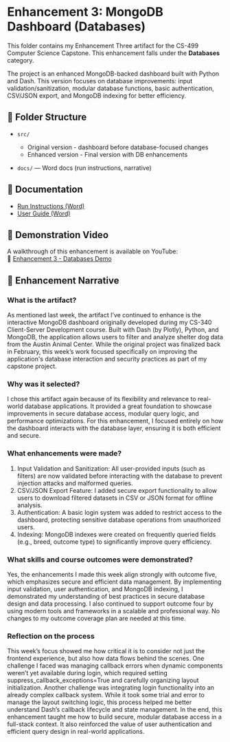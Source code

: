 # Enhancement 3: MongoDB Dashboard (Databases)

This folder contains my Enhancement Three artifact for the CS-499 Computer Science Capstone. This enhancement falls under the **Databases** category.

The project is an enhanced MongoDB-backed dashboard built with Python and Dash. This version focuses on database improvements: input validation/sanitization, modular database functions, basic authentication, CSV/JSON export, and MongoDB indexing for better efficiency.

## 📁 Folder Structure
- `src/` 
    - Original version - dashboard before database-focused changes 
    - Enhanced version - Final version with DB enhancements  

- `docs/` — Word docs (run instructions, narrative)

## 📄 Documentation
- [Run Instructions (Word)](https://github.com/mat-gur/CS499-Capstone/blob/main/Enhancement3_Databases_MongoDB_Dashboard/docs/MongoDB%20Dashboard_Run_Instructions%20Rev1.1.docx)
- [User Guide (Word)](https://github.com/mat-gur/CS499-Capstone/blob/main/Enhancement3_Databases_MongoDB_Dashboard/docs/MongoDB%20Dashboard_User_Guide%20Rev1.1.docx)


## 🎥 Demonstration Video
A walkthrough of this enhancement is available on YouTube:  
🔗 [Enhancement 3 - Databases Demo](https://youtu.be/RAM9ffxWQqY)

## 📘 Enhancement Narrative

### What is the artifact?
As mentioned last week, the artifact I’ve continued to enhance is the interactive MongoDB dashboard originally developed during my CS-340 Client-Server Development course. Built with Dash (by Plotly), Python, and MongoDB, the application allows users to filter and analyze shelter dog data from the Austin Animal Center. While the original project was finalized back in February, this week’s work focused specifically on improving the application's database interaction and security practices as part of my capstone project.

### Why was it selected?
I chose this artifact again because of its flexibility and relevance to real-world database applications. It provided a great foundation to showcase improvements in secure database access, modular query logic, and performance optimizations. For this enhancement, I focused entirely on how the dashboard interacts with the database layer, ensuring it is both efficient and secure.

### What enhancements were made?
1. Input Validation and Sanitization: All user-provided inputs (such as filters) are now validated before interacting with the database to prevent injection attacks and malformed queries.
2. CSV/JSON Export Feature: I added secure export functionality to allow users to download filtered datasets in CSV or JSON format for offline analysis.
3. Authentication: A basic login system was added to restrict access to the dashboard, protecting sensitive database operations from unauthorized users.
4. Indexing: MongoDB indexes were created on frequently queried fields (e.g., breed, outcome type) to significantly improve query efficiency.

### What skills and course outcomes were demonstrated?
Yes, the enhancements I made this week align strongly with outcome five, which emphasizes secure and efficient data management. By implementing input validation, user authentication, and MongoDB indexing, I demonstrated my understanding of best practices in secure database design and data processing. I also continued to support outcome four by using modern tools and frameworks in a scalable and professional way. No changes to my outcome coverage plan are needed at this time.

### Reflection on the process
This week’s focus showed me how critical it is to consider not just the frontend experience, but also how data flows behind the scenes. One challenge I faced was managing callback errors when dynamic components weren’t yet available during login, which required setting suppress_callback_exceptions=True and carefully organizing layout initialization. Another challenge was integrating login functionality into an already complex callback system. While it took some trial and error to manage the layout switching logic, this process helped me better understand Dash’s callback lifecycle and state management.
In the end, this enhancement taught me how to build secure, modular database access in a full-stack context. It also reinforced the value of user authentication and efficient query design in real-world applications.
